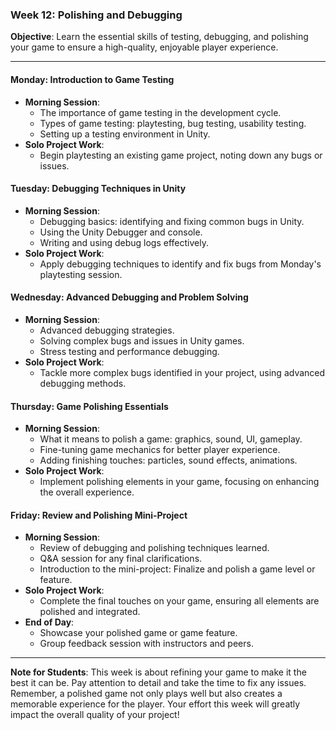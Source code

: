 ### Week 12: Polishing and Debugging

**Objective**: Learn the essential skills of testing, debugging, and polishing your game to ensure a high-quality, enjoyable player experience.

---

#### Monday: Introduction to Game Testing
- **Morning Session**:
  - The importance of game testing in the development cycle.
  - Types of game testing: playtesting, bug testing, usability testing.
  - Setting up a testing environment in Unity.
- **Solo Project Work**:
  - Begin playtesting an existing game project, noting down any bugs or issues.

#### Tuesday: Debugging Techniques in Unity
- **Morning Session**:
  - Debugging basics: identifying and fixing common bugs in Unity.
  - Using the Unity Debugger and console.
  - Writing and using debug logs effectively.
- **Solo Project Work**:
  - Apply debugging techniques to identify and fix bugs from Monday's playtesting session.

#### Wednesday: Advanced Debugging and Problem Solving
- **Morning Session**:
  - Advanced debugging strategies.
  - Solving complex bugs and issues in Unity games.
  - Stress testing and performance debugging.
- **Solo Project Work**:
  - Tackle more complex bugs identified in your project, using advanced debugging methods.

#### Thursday: Game Polishing Essentials
- **Morning Session**:
  - What it means to polish a game: graphics, sound, UI, gameplay.
  - Fine-tuning game mechanics for better player experience.
  - Adding finishing touches: particles, sound effects, animations.
- **Solo Project Work**:
  - Implement polishing elements in your game, focusing on enhancing the overall experience.

#### Friday: Review and Polishing Mini-Project
- **Morning Session**:
  - Review of debugging and polishing techniques learned.
  - Q&A session for any final clarifications.
  - Introduction to the mini-project: Finalize and polish a game level or feature.
- **Solo Project Work**:
  - Complete the final touches on your game, ensuring all elements are polished and integrated.
- **End of Day**:
  - Showcase your polished game or game feature.
  - Group feedback session with instructors and peers.

---

**Note for Students**: This week is about refining your game to make it the best it can be. Pay attention to detail and take the time to fix any issues. Remember, a polished game not only plays well but also creates a memorable experience for the player. Your effort this week will greatly impact the overall quality of your project!